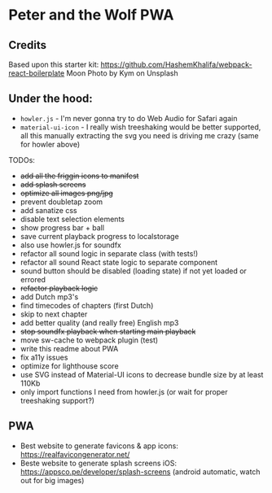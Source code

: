 # Peter and the Wolf PWA

## Credits

Based upon this starter kit: https://github.com/HashemKhalifa/webpack-react-boilerplate
Moon Photo by Kym on Unsplash

## Under the hood:

- `howler.js` - I'm never gonna try to do Web Audio for Safari again
- `material-ui-icon` - I really wish treeshaking would be better supported, all this manually extracting the svg you need is driving me crazy (same for howler above)

TODOs:

- ~~add all the friggin icons to manifest~~
- ~~add splash screens~~
- ~~optimize all images png/jpg~~
- prevent doubletap zoom
- add sanatize css
- disable text selection elements
- show progress bar + ball
- save current playback progress to localstorage
- also use howler.js for soundfx
- refactor all sound logic in separate class (with tests!)
- refactor all sound React state logic to separate component
- sound button should be disabled (loading state) if not yet loaded or errored
- ~~refactor playback logic~~
- add Dutch mp3's
- find timecodes of chapters (first Dutch)
- skip to next chapter
- add better quality (and really free) English mp3
- ~~stop soundfx playback when starting main playback~~
- move sw-cache to webpack plugin (test)
- write this readme about PWA
- fix a11y issues
- optimize for lighthouse score
- use SVG instead of Material-UI icons to decrease bundle size by at least 110Kb
- only import functions I need from howler.js (or wait for proper treeshaking support?)

## PWA

- Best website to generate favicons & app icons: https://realfavicongenerator.net/
- Beste website to generate splash screens iOS: https://appsco.pe/developer/splash-screens (android automatic, watch out for big images)
